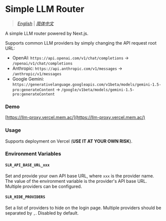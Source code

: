 # Simple LLM Router

> [_English_](./README.md) | [_简体中文_](./README.zh_CN.md)

A simple LLM router powered by Next.js.

Supports common LLM providers by simply changing the API request root URL:

- OpenAI: `https://api.openai.com/v1/chat/completions` -> `/openai/v1/chat/completions`
- Anthropic: `https://api.anthropic.com/v1/messages` -> `/anthropic/v1/messages`
- Google Gemini: `https://generativelanguage.googleapis.com/v1beta/models/gemini-1.5-pro:generateContent` -> `/google/v1beta/models/gemini-1.5-pro:generateContent`

### Demo

[https://llm-proxy.vercel.mem.ac/](https://llm-proxy.vercel.mem.ac/)

### Usage

Supports deployment on Vercel (**USE IT AT YOUR OWN RISK**).

### Environment Variables

#### `SLR_API_BASE_URL_xxx`

Set and provide your own API base URL, where `xxx` is the provider name. The value of the environment variable is the provider's API base URL. Multiple providers can be configured.

#### `SLR_HIDE_PROVIDERS`

Set a list of providers to hide on the login page. Multiple providers should be separated by `,`. Disabled by default.
